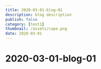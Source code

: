 ```yaml
---
title: 2020-03-01-blog-01
description: blog description
publish: false
category: [test1]
thumbnail: /assets/cape.png
date: 2020-03-01
---
```


# 2020-03-01-blog-01
